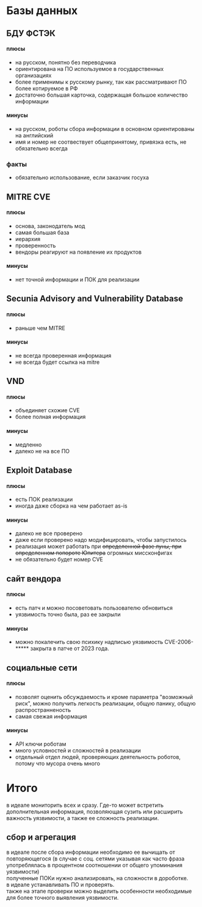 # Базы данных
## БДУ ФСТЭК 
#### плюсы
* на русском, понятно без переводчика
* ориентирована на ПО используемое в государственных организациях
* более применимы к русскому рынку, так как рассматривают ПО более котируемое в РФ
* достаточно большая карточка, содержащая большое количество информации

#### минусы
* на русском, роботы сбора информации в основном ориентированы на английский
* имя и номер не соотвествует общепринятому, привязка есть, не обязательно всегда

### факты
* обязательно использование, если заказчик госуха

## MITRE CVE 
#### плюсы 
* основа, законодатель мод
* самая большая база
* иерархия
* проверенность
* вендоры реагируют на появление их продуктов
#### минусы
* нет точной информации и ПОК для реализации

## Secunia Advisory and Vulnerability Database
#### плюсы
* раньше чем MITRE
#### минусы
* не всегда проверенная информация
* не всегда будет ссылка на mitre

## VND
#### плюсы 
* объединяет схожие CVE
* более полная информация
#### минусы
* медленно
* далеко не на все ПО

## Exploit Database
#### плюсы 
* есть ПОК реализации
* иногда даже сборка на чем работает as-is
#### минусы
* далеко не все проверено
* даже если проверено надо модифицировать, чтобы запустилось
* реализация может работать при ~~определенной фазе луны, при определенном попороте Юпитера~~ огромных миссконфигах
* не обязательно будет номер CVE

## сайт вендора
#### плюсы
* есть патч и можно посоветовать пользователю обновиться
* уязвимость точно была, раз ее закрыли
#### минусы
* можно покалечить свою психику надписью уязвимость CVE-2006-***** закрыта в патче от 2023 года.

## социальные сети
#### плюсы
* позволят оценить обсуждаемость и кроме параметра "возможный риск", можно получить легкость реализации, общую панику, общую распространненость
* самая свежая информация
#### минусы
* API ключи роботам
* много условностей и сложностей в реализации
* отдельный отдел людей, проверяющих деятельность роботов, потому что мусора очень много

# Итого
в идеале мониторить всех и сразу. Где-то может встретить дополнительная информация, позволяющая сузить или расширить важность уязвимости, а также ее сложность реализации. 

## сбор и агрегация
в идеале после сбора информации необходимо ее вычищать от повторяющегося (в случае с соц. сетями указывая как часто фраза употреблялась в процентном соотношении от общего упоминания уязвимости)  
полученные ПОКи нужно анализировать, на сложности в дороботке.  
в идеале устанавливать ПО и проверять.  
также на этапе проверки можно выделить особенности необходимые для более точного выявления уязвимости.